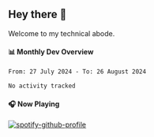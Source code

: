 ## Hey there 👋

Welcome to my technical abode.

#### 📊 Monthly Dev Overview
<!--START_SECTION:waka-->

```txt
From: 27 July 2024 - To: 26 August 2024

No activity tracked
```

<!--END_SECTION:waka-->

#### 🎧 Now Playing

[![spotify-github-profile](https://spotify-github-profile.vercel.app/api/view?uid=james2mid&cover_image=true&theme=natemoo-re)](https://open.spotify.com/user/james2mid?si=2b3baf2b09cb499e)
